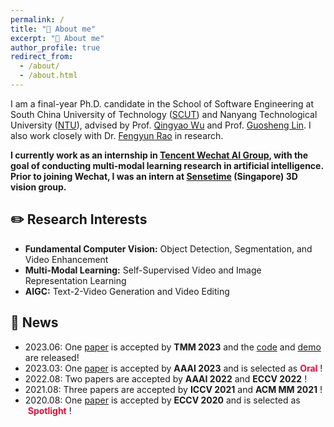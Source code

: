 ```yaml
---
permalink: /
title: "👋 About me"
excerpt: "👋 About me"
author_profile: true
redirect_from: 
  - /about/
  - /about.html
---
```


I am a final-year Ph.D. candidate in the School of Software Engineering at South China University of Technology ([SCUT](https://www.scut.edu.cn/new/)) and Nanyang Technological University ([NTU](https://www.ntu.edu.sg/)), advised by Prof. [Qingyao Wu](https://sites.google.com/site/qysite/) and Prof. [Guosheng Lin](https://guosheng.github.io/). I also work closely with Dr. [Fengyun Rao](https://scholar.google.com/citations?user=38dACd4AAAAJ&hl=en) in research.

**I currently work as an internship in [Tencent Wechat AI Group](https://ai.weixin.qq.com/), with the goal of conducting multi-modal learning research in artificial intelligence. Prior to joining Wechat, I was an intern at [Sensetime](https://www.sensetime.com/cn) (Singapore) 3D vision group.**

## ✏️ Research Interests

- **Fundamental Computer Vision:** Object Detection, Segmentation, and Video Enhancement
- **Multi-Modal Learning:** Self-Supervised Video and Image Representation Learning
- **AIGC:** Text-2-Video Generation and Video Editing

## 📰 News


- 2023.06: One [paper](https://browse.arxiv.org/pdf/2203.04708v2.pdf) is accepted by **TMM 2023**  and the [code](https://github.com/suyukun666/UFO) and [demo](https://huggingface.co/spaces/djl234/UFO) are released!
- 2023.03: One [paper](https://ojs.aaai.org/index.php/AAAI/article/view/25337) is accepted by **AAAI 2023**  and is selected as <font color=#DC143C > **Oral** </font>!
- 2022.08: Two papers are accepted by **AAAI 2022** and **ECCV 2022** !
- 2021.08: Three papers are accepted by **ICCV 2021** and **ACM MM 2021** !
- 2020.08: One [paper](https://www.ecva.net/papers/eccv_2020/papers_ECCV/papers/123490069.pdf) is accepted by **ECCV 2020**  and is selected as <font color=#DC143C > **Spotlight** </font>!

